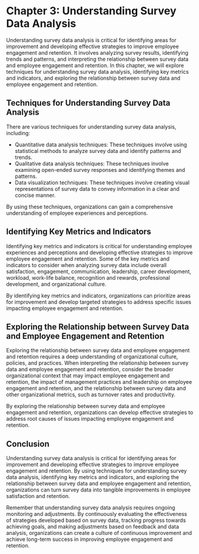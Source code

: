 Chapter 3: Understanding Survey Data Analysis
=============================================

Understanding survey data analysis is critical for identifying areas for improvement and developing effective strategies to improve employee engagement and retention. It involves analyzing survey results, identifying trends and patterns, and interpreting the relationship between survey data and employee engagement and retention. In this chapter, we will explore techniques for understanding survey data analysis, identifying key metrics and indicators, and exploring the relationship between survey data and employee engagement and retention.

Techniques for Understanding Survey Data Analysis
-------------------------------------------------

There are various techniques for understanding survey data analysis, including:

* Quantitative data analysis techniques: These techniques involve using statistical methods to analyze survey data and identify patterns and trends.
* Qualitative data analysis techniques: These techniques involve examining open-ended survey responses and identifying themes and patterns.
* Data visualization techniques: These techniques involve creating visual representations of survey data to convey information in a clear and concise manner.

By using these techniques, organizations can gain a comprehensive understanding of employee experiences and perceptions.

Identifying Key Metrics and Indicators
--------------------------------------

Identifying key metrics and indicators is critical for understanding employee experiences and perceptions and developing effective strategies to improve employee engagement and retention. Some of the key metrics and indicators to consider when analyzing survey data include overall satisfaction, engagement, communication, leadership, career development, workload, work-life balance, recognition and rewards, professional development, and organizational culture.

By identifying key metrics and indicators, organizations can prioritize areas for improvement and develop targeted strategies to address specific issues impacting employee engagement and retention.

Exploring the Relationship between Survey Data and Employee Engagement and Retention
------------------------------------------------------------------------------------

Exploring the relationship between survey data and employee engagement and retention requires a deep understanding of organizational culture, policies, and practices. When interpreting the relationship between survey data and employee engagement and retention, consider the broader organizational context that may impact employee engagement and retention, the impact of management practices and leadership on employee engagement and retention, and the relationship between survey data and other organizational metrics, such as turnover rates and productivity.

By exploring the relationship between survey data and employee engagement and retention, organizations can develop effective strategies to address root causes of issues impacting employee engagement and retention.

Conclusion
----------

Understanding survey data analysis is critical for identifying areas for improvement and developing effective strategies to improve employee engagement and retention. By using techniques for understanding survey data analysis, identifying key metrics and indicators, and exploring the relationship between survey data and employee engagement and retention, organizations can turn survey data into tangible improvements in employee satisfaction and retention.

Remember that understanding survey data analysis requires ongoing monitoring and adjustments. By continuously evaluating the effectiveness of strategies developed based on survey data, tracking progress towards achieving goals, and making adjustments based on feedback and data analysis, organizations can create a culture of continuous improvement and achieve long-term success in improving employee engagement and retention.
